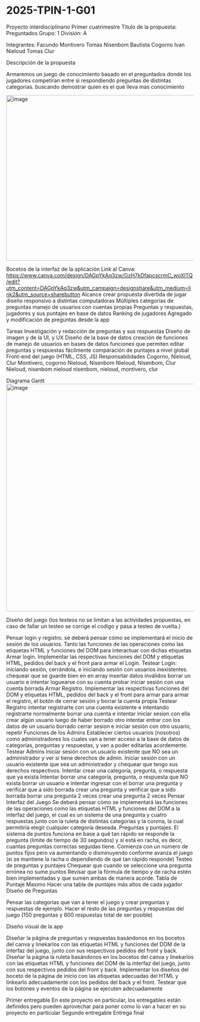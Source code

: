 # 2025-TPIN-1-G01

Proyecto interdisciplinario
Primer cuatrimestre
Título de la propuesta: Preguntados                                                Grupo: 1 División: A

Integrantes:
Facundo Montivero
Tomas Nisenbom
Bautista Cogorno
Ivan Nieloud
Tomas Clur




Descripción de la propuesta

Armaremos un juego de conocimiento basado en el preguntados donde los jugadores competiran entre si respondiendo preguntas de distintas categorias. buscando demostrar quien es el que lleva mas conocimiento

<img width="840" height="445" alt="image" src="https://github.com/user-attachments/assets/c771f54d-197b-40cf-9678-a72503a0e6be" />













Bocetos de la interfaz de la aplicación
Link al Canva: https://www.canva.com/design/DAGpYkAq3zw/GzH7kDfapcscrmC_woXlTQ/edit?utm_content=DAGpYkAq3zw&utm_campaign=designshare&utm_medium=link2&utm_source=sharebutton
Alcance
crear propuesta divertida de jugar
diseño responsivo a distintas computadoras
Múltiples categorías de preguntas
manejo de usuarios con cuentas propias
Preguntas y respuestas, jugadores y sus puntajes en base de datos
Ranking de jugadores
Agregado y modificación de preguntas desde la app

Tareas
Investigación y redacción de preguntas y sus respuestas
Diseño de imagen y de la UI, y UX
Diseño de la base de datos 
creación de funciones de manejo de usuarios en bases de datos
funciones que permiten editar preguntas y respuestas fácilmente
comparación de puntajes a nivel global
Front-end del juego (HTML, CSS, JS)
Responsabilidades
Cogorno, Nieloud, Clur
Montivero, cogorno
Nieloud, Nisenbom
Nieloud, Nisenbom, Clur
Nieloud, nisenbom
nieloud
nisenbom, nieloud, montivero, clur

Diagrama Gantt
<img width="1213" height="612" alt="image" src="https://github.com/user-attachments/assets/8768bd3b-7cd8-4054-9124-a8bd83c67938" />



Diseño del juego
(los testeos no se limitan a las actividades propuestas, en caso de fallar un testeo se corrige el codigo y pasa a testeo de vuelta.)

Pensar login y registro. se deberá pensar cómo se implementará el inicio de sesión de los usuarios. Tanto las funciones de las operaciones como las etiquetas HTML y funciones del DOM para interactuar con dichas etiquetas
Armar login. Implementar las respectivas funciones del DOM y etiquetas HTML, pedidos del back y el front para armar el Login. 
Testear Login: 
iniciando sesión, cerrándola, e iniciando sesión con usuarios inexistentes.
chequear que se guarde bien en en array
insertar datos inválidos
borrar un usuario e intentar loguearse con su cuenta
probar iniciar sesión con una cuenta borrada
Armar Registro. Implementar las respectivas funciones del DOM y etiquetas HTML, pedidos del back y el front para armar para armar el registro, el botón de cerrar sesión y borrar la cuenta propia
Testear Registro 
intentar registrarte con una cuenta existente e intentando registrarte normalmente
borrar una cuenta e intentar iniciar sesion con ella
crear algún usuario luego de haber borrado otro
intentar entrar con los datos de un usuario borrado
cerrar sesion e iniciar sesión con otro usuario, repetir
Funciones de los Admins Establecer ciertos usuarios (nosotros) como administradores los cuales van a tener acceso a la base de datos de categorías, preguntas y respuestas, y van a poder editarlas acordemente.
Testear Admins
Iniciar sesión con un usuario existente que NO sea un administrador y ver si tiene derechos de admin. 
Iniciar sesión con un usuario existente que sea un administrador y chequear que tengo sus derechos respectivos.
Intentar crear una categoría, pregunta, o respuesta que ya exista
Intentar borrar una categoría, pregunta, o respuesta que NO exista
borrar un usuario e intentar ingresar con el
borrar una pregunta y verificar que a sido borrada
crear una pregunta y verificar que a sido borrada
borrar una pregunta 2 veces
crear una pregunta 2 veces
Pensar Interfaz del Juego Se deberá pensar cómo se implementará las funciones de las operaciones como las etiquetas HTML y funciones del DOM a la interfaz del juego, el cual es un sistema de una pregunta y cuatro respuestas junto con la ruleta de distintas categorías y la corona, la cual permitiría elegir cualquier categoría deseada.
Preguntas y puntajes. El sistema de puntos funciona en base a qué tan rápido se responde la pregunta (limite de tiempo de 30 segundos) y si está en racha, es decir, cuantas preguntas correctas seguidas tiene. Comienza con un número de puntos fijos pero va aumentando o disminuyendo conforme avanza el juego (si se mantiene la racha o dependiendo de qué tan rápido responde)
Testeo de preguntas y puntajes
Chequear que cuando se seleccione una pregunta errónea no sume puntos 
Revisar que la fórmula de tiempo y de racha estén bien implementadas y que sumen ambas de manera acorde.
 Tabla de Puntaje Maximo Hacer una tabla de puntajes más altos de cada jugador
Diseño de Preguntas

Pensar las categorías que van a tener el juego y crear preguntas y respuestas de ejemplo.
Hacer el resto de las preguntas y respuestas del juego (150 preguntas y 600 respuestas total de ser posible)

Diseño visual de la app

Diseñar la página de preguntas y respuestas basándonos en los bocetos del canva y linekarlos con las etiquetas HTML y funciones del DOM de la interfaz del juego, junto con sus respectivos pedidos del front y back.
Diseñar la página la ruleta basándonos en los bocetos del canva y linekarlos con las etiquetas HTML y funciones del DOM de la interfaz del juego, junto con sus respectivos pedidos del front y back.
Implementar los diseños del boceto de la página de inicio con las etiquetas adecuadas del HTML y linkearlo adecuadamente con los pedidos del back y el front. Testear que los botones y eventos de la página se ejecuten adecuadamente





Primer entregable 
En este proyecto en particular, los entregables están definidos pero pueden aprovechar para poner como lo van a hacer en su proyecto en particular
Segundo entregable
Entrega final 

